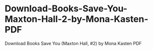 # Download-Books-Save-You-Maxton-Hall-2-by-Mona-Kasten-PDF
Download Books Save You (Maxton Hall, #2) by Mona Kasten PDF
